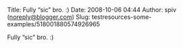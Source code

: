 Title: Fully “sic” bro. :)
Date: 2008-10-06 04:44
Author: spiv (noreply@blogger.com)
Slug: testresources-some-examples/518001880574926965

Fully “sic” bro. :)

